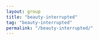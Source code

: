 ```yaml
---
layout: group
title: "beauty-interrupted"
tag: "beauty-interrupted"
permalink: "/beauty-interrupted/"
---
```

